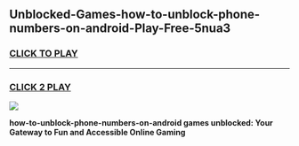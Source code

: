 
## Unblocked-Games-how-to-unblock-phone-numbers-on-android-Play-Free-5nua3
<h3>
<a href="https://premium76.site?title=how-to-unblock-phone-numbers-on-android&ref=20M">CLICK TO PLAY</a></h3>
<hr>

<h3>
<a href="https://premium76.site?title=how-to-unblock-phone-numbers-on-android&ref=20M">CLICK 2 PLAY</a>
  
</h3>

<a href="https://premium76.site?title=how-to-unblock-phone-numbers-on-android&ref=19M"><img src="https://clearcache.store/games.png"></a>


**how-to-unblock-phone-numbers-on-android games unblocked: Your Gateway to Fun and Accessible Online Gaming**

